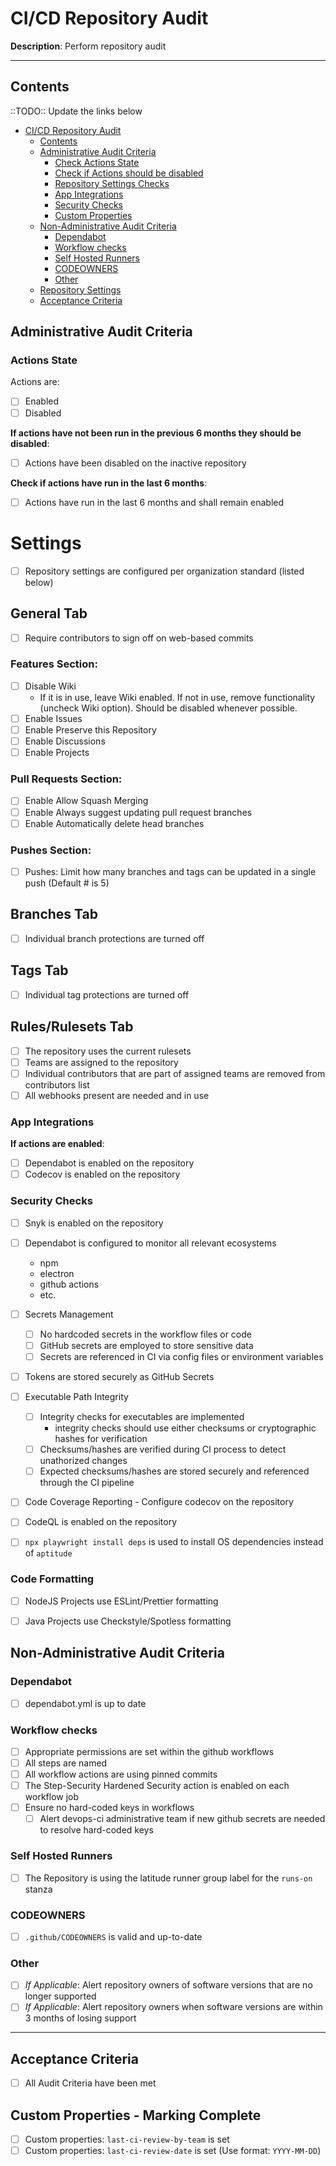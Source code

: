 # CI/CD Repository Audit

**Description**:
Perform repository audit

---

## Contents

::TODO::
Update the links below
- [CI/CD Repository Audit](#cicd-repository-audit)
  - [Contents](#contents)
  - [Administrative Audit Criteria](#administrative-audit-criteria)
    - [Check Actions State](#check-actions-state)
    - [Check if Actions should be disabled](#check-if-actions-should-be-disabled)
    - [Repository Settings Checks](#repository-settings-checks)
    - [App Integrations](#app-integrations)
    - [Security Checks](#security-checks)
    - [Custom Properties](#custom-properties)
  - [Non-Administrative Audit Criteria](#non-administrative-audit-criteria)
    - [Dependabot](#dependabot)
    - [Workflow checks](#workflow-checks)
    - [Self Hosted Runners](#self-hosted-runners)
    - [CODEOWNERS](#codeowners)
    - [Other](#other)
  - [Repository Settings](#repository-settings)
  - [Acceptance Criteria](#acceptance-criteria)

## Administrative Audit Criteria

### Actions State
Actions are:
- [ ] Enabled
- [ ] Disabled

**If actions have not been run in the previous 6 months they should be disabled**:
- [ ] Actions have been disabled on the inactive repository

**Check if actions have run in the last 6 months**:
- [ ] Actions have run in the last 6 months and shall remain enabled

# Settings
- [ ] Repository settings are configured per organization standard (listed below)

## General Tab
- [ ] Require contributors to sign off on web-based commits

### Features Section:
- [ ] Disable Wiki
  - If it is in use, leave Wiki enabled. If not in use, remove functionality (uncheck Wiki option). Should be disabled whenever possible.
- [ ] Enable Issues
- [ ] Enable Preserve this Repository
- [ ] Enable Discussions
- [ ] Enable Projects
  
### Pull Requests Section:
- [ ] Enable Allow Squash Merging
- [ ] Enable Always suggest updating pull request branches
- [ ] Enable Automatically delete head branches
 
### Pushes Section:
- [ ] Pushes: Limit how many branches and tags can be updated in a single push (Default # is 5)

## Branches Tab
- [ ] Individual branch protections are turned off

## Tags Tab
- [ ] Individual tag protections are turned off

## Rules/Rulesets Tab
- [ ] The repository uses the current rulesets
- [ ] Teams are assigned to the repository
- [ ] Individual contributors that are part of assigned teams are removed from contributors list
- [ ] All webhooks present are needed and in use

### App Integrations

**If actions are enabled**:
- [ ] Dependabot is enabled on the repository
- [ ] Codecov is enabled on the repository

### Security Checks

- [ ] Snyk is enabled on the repository
- [ ] Dependabot is configured to monitor all relevant ecosystems
  - npm
  - electron
  - github actions
  - etc.
- [ ] Secrets Management
  - [ ] No hardcoded secrets in the workflow files or code
  - [ ] GitHub secrets are employed to store sensitive data
  - [ ] Secrets are referenced in CI via config files or environment variables
- [ ] Tokens are stored securely as GitHub Secrets
- [ ] Executable Path Integrity
  - [ ] Integrity checks for executables are implemented
    - integrity checks should use either checksums or cryptographic hashes for verification
  - [ ] Checksums/hashes are verified during CI process to detect unathorized changes
  - [ ] Expected checksums/hashes are stored securely and referenced through the CI pipeline
- [ ] Code Coverage Reporting - Configure codecov on the repository
- [ ] CodeQL is enabled on the repository
- [ ] `npx playwright install deps` is used to install OS dependencies instead of `aptitude`


### Code Formatting
  - [ ] NodeJS Projects use ESLint/Prettier formatting
  - [ ] Java Projects use Checkstyle/Spotless formatting


## Non-Administrative Audit Criteria

### Dependabot

- [ ] dependabot.yml is up to date

### Workflow checks

- [ ] Appropriate permissions are set within the github workflows
- [ ] All steps are named
- [ ] All workflow actions are using pinned commits
- [ ] The Step-Security Hardened Security action is enabled on each workflow job
- [ ] Ensure no hard-coded keys in workflows
  - [ ] Alert devops-ci administrative team if new github secrets are needed to resolve hard-coded keys

### Self Hosted Runners

- [ ] The Repository is using the latitude runner group label for the `runs-on` stanza

### CODEOWNERS

- [ ] `.github/CODEOWNERS` is valid and up-to-date

### Other

- [ ] *If Applicable*: Alert repository owners of software versions that are no longer supported
- [ ] *If Applicable*: Alert repository owners when software versions are within 3 months of losing support

---

## Acceptance Criteria

- [ ] All Audit Criteria have been met

## Custom Properties - Marking Complete

- [ ] Custom properties: `last-ci-review-by-team` is set
- [ ] Custom properties: `last-ci-review-date` is set (Use format: `YYYY-MM-DD`)